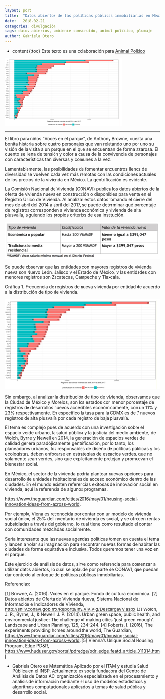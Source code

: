 ```yaml
---
layout: post
title:  "Datos abiertos de las políticas públicas inmobiliarias en México"
date:   2018-02-21 
categories: divulgación
tags: datos abiertos, ambiente construido, animal político, plumaje
author: Gabriela Otero
---
```

* content
{:toc}
Este texto es una colaboración para [Animal Político](https://www.animalpolitico.com/blogueros-blog-invitado/2018/02/20/politicas-publicas-inmobiliarias-mexico/)
 

<img src="/images-post/2018-02-21-inmobiliaria/grafica.png" width="380">



----

El libro para niños “Voces en el parque”, de Anthony Browne, cuenta una bonita historia sobre cuatro personajes que van relatando uno por uno su visión de la visita a un parque en el que se encuentran de forma azarosa. El cuento se llena de tensión y color a causa de la convivencia de personajes con características tan diversas y comunes a la vez.

Lamentablemente, las posibilidades de fomentar encuentros llenos de diversidad se vuelven cada vez más remotas con las condiciones actuales de los precios de la vivienda en México. La gentrificación es evidente.


La Comisión Nacional de Vivienda (CONAVI) publica los datos abiertos de la oferta de vivienda nueva en construcción o disponibles para venta en el Registro Único de Vivienda. Al analizar estos datos tomando el cierre del mes de abril del 2014 a abril del 2017, se puede determinar qué porcentaje de registros corresponden a vivienda económica y vivienda de alta plusvalía, siguiendo los propios criterios de esa institución.

<img src="/images-post/2018-02-21-inmobiliaria/tabla.png" >

Se puede observar que las entidades con mayores registros de vivienda nueva son Nuevo León, Jalisco y el Estado de México, y las entidades con menores registros son Zacatecas, Campeche y Tlaxcala.

Gráfica 1. Frecuencia de registros de nueva vivienda por entidad de acuerdo a la distribución de tipo de vivienda.

<img src="/images-post/2018-02-21-inmobiliaria/grafica.png" >

Sin embargo, al analizar la distribución de tipo de vivienda, observamos que la Ciudad de México y Morelos, son los estados con menor porcentaje de registros de desarrollos nuevos accesibles económicamente, con un 11% y 23% respectivamente. En específico la tasa para la CDMX es de 7 nuevos registros de alta plusvalía por cada registro de baja plusvalía.  

El tema es complejo pues de acuerdo con una investigación sobre el espacio verde urbano, la salud pública y la justicia del medio ambiente, de Wolch, Byrne y Newell en 2014, la generación de espacios verdes de calidad genera paradójicamente gentrificación, por lo tanto; los planeadores urbanos, los responsables de diseño de políticas públicas y los ecologistas, deben enfocarse en estrategias de espacios verdes, que no solamente sean verdes, sino que explícitamente protejan y promuevan el bienestar social. 

En México, el sector de la vivienda podría plantear nuevas opciones para desarrollo de unidades habitacionales de acceso económico dentro de las ciudades. En el mundo existen referencias exitosas de innovación social en vivienda, aquí la referencia de algunos programas.

https://www.theguardian.com/cities/2016/may/01/housing-social-innovation-ideas-from-across-world.

Por ejemplo, Viena es reconocida por contar con un modelo de vivienda social único, el 25% del inventario de vivienda es social, y se ofrecen rentas subsidiadas a través del gobierno, lo cual tiene como resultado el contar con comunidades mezcladas socialmente. 

Sería interesante que las nuevas agendas políticas tomen en cuenta el tema y lancen a volar su imaginación para encontrar nuevas formas de habitar las ciudades de forma equitativa e inclusiva. Todos queremos tener una voz en el parque.

Este ejercicio de análisis de datos, sirve como referencia para comenzar a utilizar datos abiertos, lo cual se aplaude por parte de CONAVI, que puedan dar contexto al enfoque de políticas públicas inmobiliarias.


Referencias:

[1] Browne, A. (2016). Voces en el parque. Fondo de cultura económica.
[2] Datos abiertos de Oferta de Vivienda Nueva, Sistema Nacional de Información e Indicadores de Vivienda, http://sniiv.conavi.gob.mx/Reports/Inv_Viv_Vig/DescargaVV.aspx
[3] Wolch, J. R., Byrne, J., & Newell, J. P. (2014). Urban green space, public health, and environmental justice: The challenge of making cities ‘just green enough’. Landscape and Urban Planning, 125, 234-244.
[4] Roberts, I. (2016), The experiments providing homes around the world, The Guardian, https://www.theguardian.com/cities/2016/may/01/housing-social-innovation-ideas-from-across-world.
[5] Vienna’s Unique Social Housing Program, Edge PD&R, https://www.huduser.gov/portal/pdredge/pdr_edge_featd_article_011314.html


* Gabriela Otero es Matemática Aplicado por el ITAM y estudia Salud Pública en el INSP. Actualmente es socia fundadora del Centro de Análisis de Datos AC, organización especializada en el procesamiento y análisis de información mediante el uso de modelos estadísticos y algoritmos computacionales aplicados a temas de salud pública y desarrollo social.
